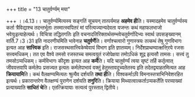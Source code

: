 +++
title = "13 चातुर्वर्ण्यम् मया"

+++
।।4.13।। चातुर्वर्ण्यमित्यस्य सङ्गतिं सूचयन् तात्पर्यमाह **अहमेव ही**ति।
यस्मादहमेव चातुर्वर्ण्यस्य कर्ता त्रैविद्याश्च तदन्तर्भूताः
तस्मात्स्वपितरं मां परित्यज्यान्यदेवता यजन्तः कथं महाफलभाजो
भवेयुःइत्याहेत्यर्थः। विचित्रा तद्धितगतिः इति
वचनादतिरिक्तार्थसम्भवेचतुर्वर्णादिभ्यः स्वार्थ उपसङ्ख्यानम्
वार्ति.7।3।31 इति नादरणीयमिति भावेनाह **चतुर्वर्णे**ति। वर्णाश्चत्वारो
गुणास्त्रयः तत्कथं तेषु गुणविभागः इत्यत आह **सात्त्विक** इति।
राजसस्थसात्त्विकेष्वेवायं विभाग इति ज्ञातव्यम्।
निर्देशप्राथम्यात्क्षत्ति्रये रजसः सत्त्वमधिकम्। तत एव वैश्ये तमसो
रजस्तच्च समत्वयुतं रजोपेक्षया तमोऽधिकं शूद्र इत्यसौ तामसः। सत्त्वं तु
तमसोऽप्यधिकम्। कर्मविभागः कीदृशः इत्यत आह **कर्मे**ति। यदि चातुर्वर्ण्यं
त्वया सृष्टं तर्हि कर्तृत्वात् जीववत्तवापि कर्मलेपः प्रसज्यत इत्यतः
कर्मलेपाभावं वक्तुं हेतुस्तावदुच्यतेतस्य इति तदेतद्व्याहतमित्यत आह
**क्रियायामि**ति। कथं वैलक्षण्यमित्यतः श्रुत्यैव दर्शयति **तथा ही**ति।
विश्वकर्माऽपि विमनास्तत्राभिनिवेशरहित इत्यर्थः। प्रकारान्तरेण वैलक्षण्यं
पुराणेन दर्शयति **तनुरि**ति। क्रियाया मिथ्यात्वात्कर्ताऽप्यकर्तेति
परव्याख्यां प्रत्याख्याति **साधितं चे**ति। एतत्क्रियायाः सत्यत्वं
पुरस्तात् द्वितीये।
